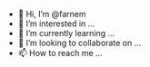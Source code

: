 - 👋 Hi, I’m @farnem
- 👀 I’m interested in ...
- 🌱 I’m currently learning ...
- 💞️ I’m looking to collaborate on ...
- 📫 How to reach me ...

<!---
farnem/farnem is a ✨ special ✨ repository because its `README.md` (this file) appears on your GitHub profile.
You can click the Preview link to take a look at your changes.
--->

